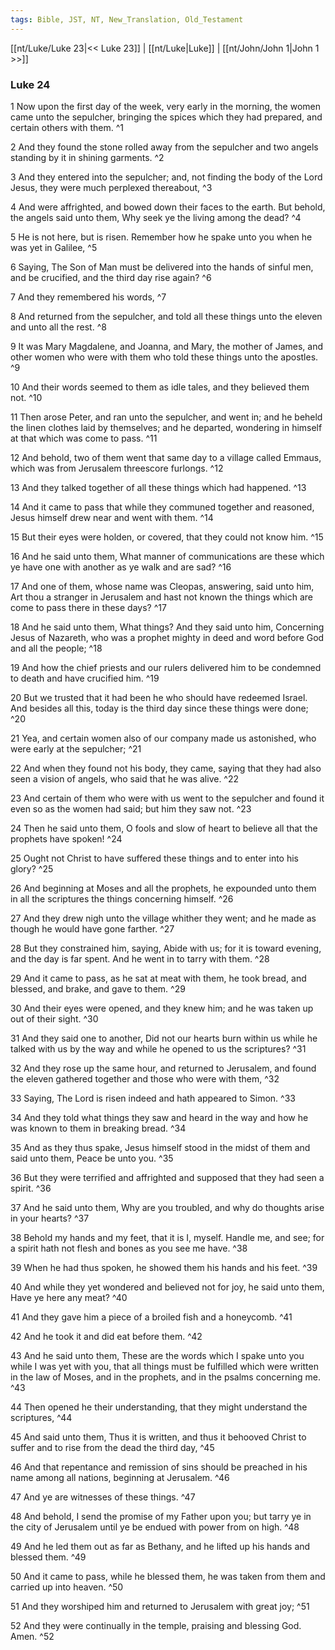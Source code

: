```yaml
---
tags: Bible, JST, NT, New_Translation, Old_Testament
---
```


[[nt/Luke/Luke 23|<< Luke 23]] | [[nt/Luke|Luke]] | [[nt/John/John 1|John 1 >>]]

### Luke 24

1 Now upon the first day of the week, very early in the morning, the women came unto the sepulcher, bringing the spices which they had prepared, and certain others with them.  ^1

2 And they found the stone rolled away from the sepulcher and two angels standing by it in shining garments.  ^2

3 And they entered into the sepulcher; and, not finding the body of the Lord Jesus, they were much perplexed thereabout,  ^3

4 And were affrighted, and bowed down their faces to the earth. But behold, the angels said unto them, Why seek ye the living among the dead?  ^4

5 He is not here, but is risen. Remember how he spake unto you when he was yet in Galilee,  ^5

6 Saying, The Son of Man must be delivered into the hands of sinful men, and be crucified, and the third day rise again?  ^6

7 And they remembered his words,  ^7

8 And returned from the sepulcher, and told all these things unto the eleven and unto all the rest.  ^8

9 It was Mary Magdalene, and Joanna, and Mary, the mother of James, and other women who were with them who told these things unto the apostles.  ^9

10 And their words seemed to them as idle tales, and they believed them not.  ^10

11 Then arose Peter, and ran unto the sepulcher, and went in; and he beheld the linen clothes laid by themselves; and he departed, wondering in himself at that which was come to pass.  ^11

12 And behold, two of them went that same day to a village called Emmaus, which was from Jerusalem threescore furlongs.  ^12

13 And they talked together of all these things which had happened.  ^13

14 And it came to pass that while they communed together and reasoned, Jesus himself drew near and went with them.  ^14

15 But their eyes were holden, or covered, that they could not know him.  ^15

16 And he said unto them, What manner of communications are these which ye have one with another as ye walk and are sad?  ^16

17 And one of them, whose name was Cleopas, answering, said unto him, Art thou a stranger in Jerusalem and hast not known the things which are come to pass there in these days?  ^17

18 And he said unto them, What things? And they said unto him, Concerning Jesus of Nazareth, who was a prophet mighty in deed and word before God and all the people;  ^18

19 And how the chief priests and our rulers delivered him to be condemned to death and have crucified him.  ^19

20 But we trusted that it had been he who should have redeemed Israel. And besides all this, today is the third day since these things were done;  ^20

21 Yea, and certain women also of our company made us astonished, who were early at the sepulcher;  ^21

22 And when they found not his body, they came, saying that they had also seen a vision of angels, who said that he was alive.  ^22

23 And certain of them who were with us went to the sepulcher and found it even so as the women had said; but him they saw not.  ^23

24 Then he said unto them, O fools and slow of heart to believe all that the prophets have spoken!  ^24

25 Ought not Christ to have suffered these things and to enter into his glory?  ^25

26 And beginning at Moses and all the prophets, he expounded unto them in all the scriptures the things concerning himself.  ^26

27 And they drew nigh unto the village whither they went; and he made as though he would have gone farther.  ^27

28 But they constrained him, saying, Abide with us; for it is toward evening, and the day is far spent. And he went in to tarry with them.  ^28

29 And it came to pass, as he sat at meat with them, he took bread, and blessed, and brake, and gave to them.  ^29

30 And their eyes were opened, and they knew him; and he was taken up out of their sight.  ^30

31 And they said one to another, Did not our hearts burn within us while he talked with us by the way and while he opened to us the scriptures?  ^31

32 And they rose up the same hour, and returned to Jerusalem, and found the eleven gathered together and those who were with them,  ^32

33 Saying, The Lord is risen indeed and hath appeared to Simon.  ^33

34 And they told what things they saw and heard in the way and how he was known to them in breaking bread.  ^34

35 And as they thus spake, Jesus himself stood in the midst of them and said unto them, Peace be unto you.  ^35

36 But they were terrified and affrighted and supposed that they had seen a spirit.  ^36

37 And he said unto them, Why are you troubled, and why do thoughts arise in your hearts?  ^37

38 Behold my hands and my feet, that it is I, myself. Handle me, and see; for a spirit hath not flesh and bones as you see me have.  ^38

39 When he had thus spoken, he showed them his hands and his feet.  ^39

40 And while they yet wondered and believed not for joy, he said unto them, Have ye here any meat?  ^40

41 And they gave him a piece of a broiled fish and a honeycomb.  ^41

42 And he took it and did eat before them.  ^42

43 And he said unto them, These are the words which I spake unto you while I was yet with you, that all things must be fulfilled which were written in the law of Moses, and in the prophets, and in the psalms concerning me.  ^43

44 Then opened he their understanding, that they might understand the scriptures,  ^44

45 And said unto them, Thus it is written, and thus it behooved Christ to suffer and to rise from the dead the third day,  ^45

46 And that repentance and remission of sins should be preached in his name among all nations, beginning at Jerusalem.  ^46

47 And ye are witnesses of these things.  ^47

48 And behold, I send the promise of my Father upon you; but tarry ye in the city of Jerusalem until ye be endued with power from on high.  ^48

49 And he led them out as far as Bethany, and he lifted up his hands and blessed them.  ^49

50 And it came to pass, while he blessed them, he was taken from them and carried up into heaven.  ^50

51 And they worshiped him and returned to Jerusalem with great joy;  ^51

52 And they were continually in the temple, praising and blessing God. Amen.  ^52

 

